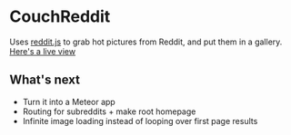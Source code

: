 CouchReddit
===========

Uses [reddit.js](https://github.com/sahilm/reddit.js) to grab hot pictures from Reddit, and put them in a gallery.
[Here's a live view](http://redditbrowse.s3-website-eu-west-1.amazonaws.com/)

## What's next

- Turn it into a Meteor app
- Routing for subreddits + make root homepage
- Infinite image loading instead of looping over first page results